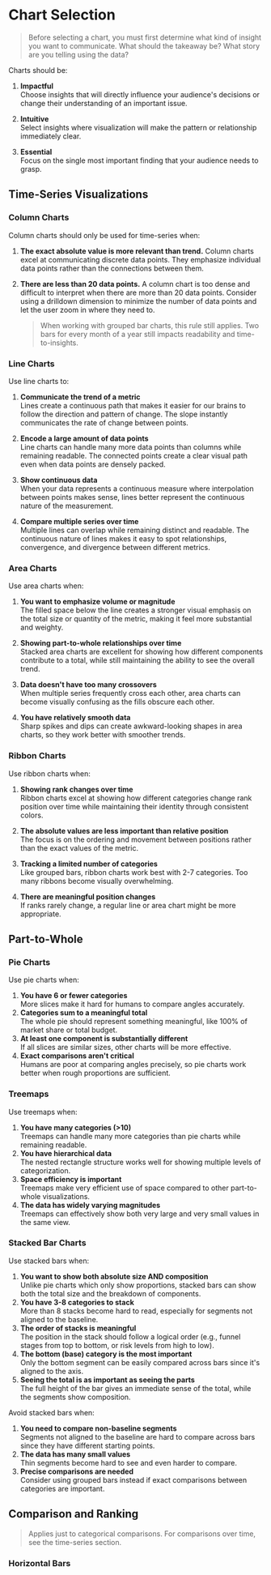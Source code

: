 # Chart Selection
> Before selecting a chart, you must first determine what kind of insight you want to communicate. What should the takeaway be? What story are you telling using the data?

Charts should be:

1. **Impactful**  
    Choose insights that will directly influence your audience's decisions or change their understanding of an important issue.
    
2. **Intuitive**  
    Select insights where visualization will make the pattern or relationship immediately clear.
    
3. **Essential**  
    Focus on the single most important finding that your audience needs to grasp.
    

## Time-Series Visualizations

### Column Charts

Column charts should only be used for time-series when:

1. **The exact absolute value is more relevant than trend.**
    Column charts excel at communicating discrete data points. They emphasize individual data points rather than the connections between them.
    
2. **There are less than 20 data points.**
    A column chart is too dense and difficult to interpret when there are more than 20 data points. Consider using a drilldown dimension to minimize the number of data points and let the user zoom in where they need to. 


    
   > When working with grouped bar charts, this rule still applies. Two bars for every month of a year still impacts readability and time-to-insights.
    

### Line Charts

Use line charts to:

1. **Communicate the trend of a metric**  
    Lines create a continuous path that makes it easier for our brains to follow the direction and pattern of change. The slope instantly communicates the rate of change between points.
    
2. **Encode a large amount of data points**  
    Line charts can handle many more data points than columns while remaining readable. The connected points create a clear visual path even when data points are densely packed.
    
3. **Show continuous data**  
    When your data represents a continuous measure where interpolation between points makes sense, lines better represent the continuous nature of the measurement.
    
4. **Compare multiple series over time**  
    Multiple lines can overlap while remaining distinct and readable. The continuous nature of lines makes it easy to spot relationships, convergence, and divergence between different metrics.
    

### Area Charts

Use area charts when:

1. **You want to emphasize volume or magnitude**  
    The filled space below the line creates a stronger visual emphasis on the total size or quantity of the metric, making it feel more substantial and weighty.
    
2. **Showing part-to-whole relationships over time**  
    Stacked area charts are excellent for showing how different components contribute to a total, while still maintaining the ability to see the overall trend.
    
3. **Data doesn't have too many crossovers**  
    When multiple series frequently cross each other, area charts can become visually confusing as the fills obscure each other.
    
4. **You have relatively smooth data**  
    Sharp spikes and dips can create awkward-looking shapes in area charts, so they work better with smoother trends.
    

### Ribbon Charts

Use ribbon charts when:

1. **Showing rank changes over time**  
    Ribbon charts excel at showing how different categories change rank position over time while maintaining their identity through consistent colors.
    
2. **The absolute values are less important than relative position**  
    The focus is on the ordering and movement between positions rather than the exact values of the metric.
    
3. **Tracking a limited number of categories**  
    Like grouped bars, ribbon charts work best with 2-7 categories. Too many ribbons become visually overwhelming.
    
4. **There are meaningful position changes**  
    If ranks rarely change, a regular line or area chart might be more appropriate.
    

## Part-to-Whole

### Pie Charts

Use pie charts when:

1. **You have 6 or fewer categories**  
More slices make it hard for humans to compare angles accurately.
2. **Categories sum to a meaningful total**  
The whole pie should represent something meaningful, like 100% of market share or total budget.
3. **At least one component is substantially different**  
If all slices are similar sizes, other charts will be more effective.
4. **Exact comparisons aren't critical**  
Humans are poor at comparing angles precisely, so pie charts work better when rough proportions are sufficient.

### Treemaps

Use treemaps when:

1. **You have many categories (>10)**  
Treemaps can handle many more categories than pie charts while remaining readable.
2. **You have hierarchical data**  
The nested rectangle structure works well for showing multiple levels of categorization.
3. **Space efficiency is important**  
Treemaps make very efficient use of space compared to other part-to-whole visualizations.
4. **The data has widely varying magnitudes**  
Treemaps can effectively show both very large and very small values in the same view.

### Stacked Bar Charts

Use stacked bars when:

1. **You want to show both absolute size AND composition**  
Unlike pie charts which only show proportions, stacked bars can show both the total size and the breakdown of components.
2. **You have 3-8 categories to stack**  
More than 8 stacks become hard to read, especially for segments not aligned to the baseline.
3. **The order of stacks is meaningful**  
The position in the stack should follow a logical order (e.g., funnel stages from top to bottom, or risk levels from high to low).
4. **The bottom (base) category is the most important**  
Only the bottom segment can be easily compared across bars since it's aligned to the axis.
5. **Seeing the total is as important as seeing the parts**  
The full height of the bar gives an immediate sense of the total, while the segments show composition.

Avoid stacked bars when:

1. **You need to compare non-baseline segments**  
Segments not aligned to the baseline are hard to compare across bars since they have different starting points.
2. **The data has many small values**  
Thin segments become hard to see and even harder to compare.
3. **Precise comparisons are needed**  
Consider using grouped bars instead if exact comparisons between categories are important.

## Comparison and Ranking
> Applies just to categorical comparisons. For comparisons over time, see the time-series section.

### Horizontal Bars